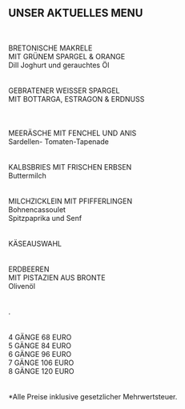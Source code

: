 ## UNSER AKTUELLES MENU
<br>

BRETONISCHE MAKRELE <br>
MIT GRÜNEM SPARGEL & ORANGE <br>
Dill Joghurt und gerauchtes Öl <br>
<br>
<br>
GEBRATENER WEISSER SPARGEL<br>
MIT BOTTARGA, ESTRAGON & ERDNUSS<br>
<br>    
<br>
MEERÄSCHE MIT FENCHEL UND ANIS<br>
Sardellen- Tomaten-Tapenade<br>
<br>
<br>
KALBSBRIES MIT FRISCHEN ERBSEN<br>
Buttermilch<br>
<br>
<br>
MILCHZICKLEIN MIT PFIFFERLINGEN<br>
Bohnencassoulet<br>
Spitzpaprika und Senf<br>
<br>
<br>
KÄSEAUSWAHL<br>
<br>
<br>
ERDBEEREN<br>
MIT PISTAZIEN AUS BRONTE<br>
Olivenöl<br>
<br>
<br>
.    
<br>
<br>
4 GÄNGE 68 EURO<br>
5 GÄNGE 84 EURO<br>
6 GÄNGE 96 EURO <br>
7 GÄNGE 106 EURO <br>
8 GÄNGE 120 EURO <br>
<br>
<br>
*Alle Preise inklusive gesetzlicher Mehrwertsteuer.


